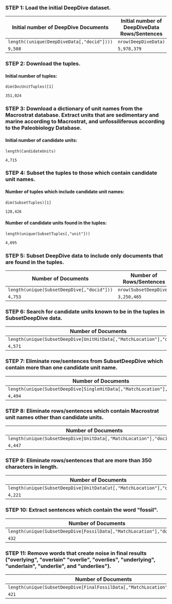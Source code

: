 ### STEP 1: Load the initial DeepDive dataset.
Initial number of DeepDive Documents | Initial number of DeepDiveData Rows/Sentences 
 ------------ | ------------
`length((unique(DeepDiveData[,"docid"])))`| `nrow(DeepDiveData)`
````9,508```` | ````5,978,379````

### STEP 2: Download the tuples. 
#### Initial number of tuples:
`dim(DocUnitTuples)[1]`
````
351,024
````

### STEP 3: Download a dictionary of unit names from the Macrostrat database. Extract units that are sedimentary and marine according to Macrostrat, and unfossiliferous according to the Paleobiology Database.
#### Initial number of candidate units:
`length(CandidateUnits)`
````
4,715
````

### STEP 4: Subset the tuples to those which contain candidate unit names.
#### Number of tuples which include candidate unit names:
`dim(SubsetTuples)[1]`
````
128,426
````
#### Number of candidate units found in the tuples: 
`length(unique(SubsetTuples[,"unit"]))`
````
4,095
````

### STEP 5: Subset DeepDive data to include only documents that are found in the tuples. 
Number of Documents | Number of Rows/Sentences 
 ------------ | ------------
`length(unique(SubsetDeepDive[,"docid"]))` | `nrow(SubsetDeepDive)`
````4,753```` | ````3,250,465````

### STEP 6: Search for candidate units known to be in the tuples in SubsetDeepDive data. 
Number of Documents | Number or Rows/Sentences | Number of Candidate Unit Matches
 ------------ | ------------ | ------------
`length(unique(SubsetDeepDive[UnitHitData[,"MatchLocation"],"docid"]))` | `length(unique(UnitHitData[,"MatchLocation"]))` | `length(unique(names(UnitHits[which(sapply(UnitHits,length)>0)])))`
````4,571```` | ````28,084```` | ````1,914````


### STEP 7: Eliminate row/sentences from SubsetDeepDive which contain more than one candidate unit name.
Number of Documents | Number or Rows/Sentences | Number of Candidate Unit Matches
 ------------ | ------------ | ------------
`length(unique(SubsetDeepDive[SingleHitData[,"MatchLocation"],"docid"]))` | `length(unique(SingleHitData[,"MatchLocation"]))` | `length(unique(SingleHitData[,"UnitNames"]))`
````4,494```` | ````25,648```` | ````1,723````

### STEP 8: Eliminate rows/sentences which contain Macrostrat unit names other than candidate units. 
Number of Documents | Number or Rows/Sentences | Number of Candidate Unit Matches
 ------------ | ------------ | ------------
`length(unique(SubsetDeepDive[UnitData[,"MatchLocation"],"docid"]))` | `length(UnitData[,"MatchLocation"])` | `length(unique(UnitData[,"UnitNames"]))`
````4,447```` | ````24,804```` | ````1,683````

### STEP 9: Eliminate rows/sentences that are more than 350 characters in length. 
Number of Documents | Number or Rows/Sentences | Number of Candidate Unit Matches
 ------------ | ------------ | ------------
`length(unique(SubsetDeepDive[UnitDataCut[,"MatchLocation"],"docid"]))` | `length(UnitDataCut[,"MatchLocation"])` | `length(unique(UnitDataCut[,"UnitNames"]))`
````4,221```` | ````21,771```` | ````1,625````

### STEP 10: Extract sentences which contain the word "fossil". 
Number of Documents | Number or Rows/Sentences | Number of Candidate Unit Matches
 ------------ | ------------ | ------------
`length(unique(SubsetDeepDive[FossilData[,"MatchLocation"],"docid"]))` | `length(unique(FossilData[,"MatchLocation"]))` | `length(unique(FossilData[,"UnitNames"]))`
````432```` | ````744```` | ````238````

### STEP 11: Remove words that create noise in final results ("overlying", "overlain" "overlie", "overlies", "underlying", "underlain", "underlie", and "underlies").
Number of Documents | Number or Rows/Sentences | Number of Candidate Unit Matches
 ------------ | ------------ | ------------
`length(unique(SubsetDeepDive[FinalFossilData[,"MatchLocation"],"docid"]))` | `length(unique(FinalFossilData[,"MatchLocation"]))` | `length(unique(FinalFossilData[,"UnitNames"]))`
````421```` | ````721```` | ````227````
